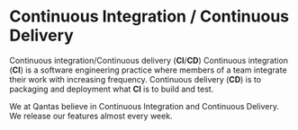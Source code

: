 # Continuous Integration / Continuous Delivery

Continuous integration/Continuous delivery (**CI**/**CD**) Continuous
integration (**CI**) is a software engineering practice where members of
a team integrate their work with increasing frequency. Continuous delivery (**CD**) is to packaging and deployment what **CI** is to build
and test.

We at Qantas believe in Continuous Integration and Continuous Delivery.
We release our features almost every week. 

  
